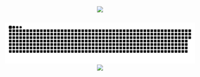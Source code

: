 <!-- Welcome to my GitHub space! -->
<h1 align="center">
    <img src="https://readme-typing-svg.herokuapp.com/?font=Righteous&size=35&center=true&vCenter=true&width=500&height=70&duration=4000&lines=👋+Hello,+Future+Collaborator!;🇮🇳+I'm+Buddhadeb+Koner;" />
</h1>
<a href=#><img src="contributions.svg"></a>


<!--
<div align="center" style="margin-top: 20px;">

![](https://github-readme-streak-stats.herokuapp.com/?user=BuddhadebKoner&theme=dark&hide_border=false)&nbsp;&nbsp;&nbsp;&nbsp;&nbsp;
![](https://github-readme-stats.vercel.app/api/top-langs/?username=BuddhadebKoner&theme=dark&hide_border=false&include_all_commits=false&count_private=false&layout=compact)

</div>
-->

<div align="center">
    <img src="https://skillicons.dev/icons?i=javascript,c,cpp,python,django,git,figma,react,nodejs,expressjs,mongo,vercel,ubuntu" />
</div>

